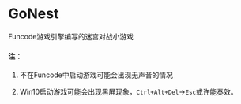 # GoNest
Funcode游戏引擎编写的迷宫对战小游戏
#### 注：
1. 不在Funcode中启动游戏可能会出现无声音的情况

2. Win10启动游戏可能会出现黑屏现象，<code>Ctrl+Alt+Del</code>-><code>Esc</code>或许能奏效。